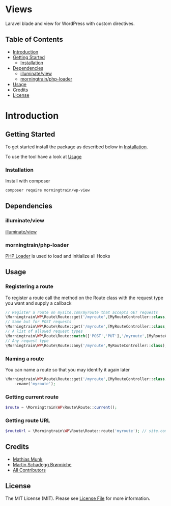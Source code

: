 # Views

Laravel blade and view for WordPress with custom directives.

## Table of Contents

- [Introduction](#introduction)
- [Getting Started](#getting-started)
    - [Installation](#installation)
- [Dependencies](#dependencies)
    - [illuminate/view](https://github.com/illuminate/view)
    - [morningtrain/php-loader](#morningtrainphp-loader)
- [Usage](#usage)
- [Credits](#credits)
- [License](#license)

# Introduction

## Getting Started

To get started install the package as described below in [Installation](#installation).

To use the tool have a look at [Usage](#usage)

### Installation

Install with composer

```bash
composer require morningtrain/wp-view
```

## Dependencies

### illuminate/view

[illuminate/view](https://github.com/illuminate/view)

### morningtrain/php-loader

[PHP Loader](https://github.com/Morning-Train/php-loader) is used to load and initialize all Hooks

## Usage

### Registering a route

To register a route call the method on the Route class with the request type you want and supply a callback

```php
// Register a route on mysite.com/myroute that accepts GET requests
\Morningtrain\WP\Route\Route::get('/myroute',[MyRouteController::class,'view']);
// Same but for POST requests
\Morningtrain\WP\Route\Route::get('/myroute',[MyRouteController::class,'update']);
// A list of allowed request types
\Morningtrain\WP\Route\Route::match(['POST','PUT'],'/myroute',[MyRouteController::class,'update']);
// Any request type
\Morningtrain\WP\Route\Route::any('/myroute',MyRouteController::class);

```

### Naming a route

You can name a route so that you may identify it again later

```php
\Morningtrain\WP\Route\Route::get('/myroute',[MyRouteController::class,'view'])
    ->name('myroute');
```

### Getting current route

```php
$route = \Morningtrain\WP\Route\Route::current();
```

### Getting route URL

```php
$routeUrl = \Morningtrain\WP\Route\Route::route('myroute'); // site.com/myroute
```

## Credits

- [Mathias Munk](https://github.com/mrmoeg)
- [Martin Schadegg Brønniche](https://github.com/mschadegg)
- [All Contributors](../../contributors)

## License

The MIT License (MIT). Please see [License File](LICENSE) for more information.
